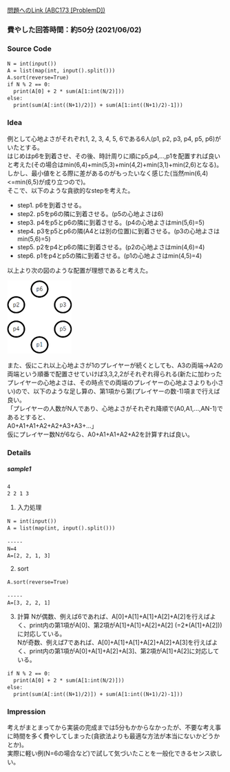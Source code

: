 [問題へのLink (ABC173 [ProblemD])](https://atcoder.jp/contests/abc173/tasks/abc173_d)
### 費やした回答時間：約50分 (2021/06/02) ###
### Source Code ###
```
N = int(input())
A = list(map(int, input().split()))
A.sort(reverse=True)
if N % 2 == 0:
  print(A[0] + 2 * sum(A[1:int(N/2)]))
else:
  print(sum(A[:int((N+1)/2)]) + sum(A[1:int((N+1)/2)-1]))
```

### Idea ###
例として心地よさがそれぞれ1, 2, 3, 4, 5, 6である6人(p1, p2, p3, p4, p5, p6)がいたとする。  
はじめはp6を到着させ、その後、時計周りに順にp5,p4,...,p1を配置すれば良いと考えた(その場合はmin(6,4)+min(5,3)+min(4,2)+min(3,1)+min(2,6)となる)。  
しかし、最小値をとる際に差があるのがもったいなく感じた(当然min(6,4)<=min(6,5)が成り立つので)。  
そこで、以下のような貪欲的なstepを考えた。
- step1. p6を到着させる。
- step2. p5をp6の隣に到着させる。(p5の心地よさは6)
- step3. p4をp5とp6の隣に到着させる。(p4の心地よさはmin(5,6)=5)
- step4. p3をp5とp6の隣(A4とは別の位置)に到着させる。(p3の心地よさはmin(5,6)=5)
- step5. p2をp4とp6の隣に到着させる。(p2の心地よさはmin(4,6)=4)
- step6. p1をp4とp5の隣に到着させる。(p1の心地よさはmin(4,5)=4)  


以上より次の図のような配置が理想であると考えた。

<img src="images/ABC173_D1.png" width="150">

また、仮にこれ以上心地よさが1のプレイヤーが続くとしても、A3の両端->A2の両端という順番で配置させていけば3,3,2,2がそれぞれ得られる(新たに加わったプレイヤーの心地よさは、その時点での両端のプレイヤーの心地よさよりも小さい)ので、以下のような足し算の、第1項から第(プレイヤーの数-1)項まで行えば良い。  
「プレイヤーの人数がN人であり、心地よさがそれぞれ降順で(A0,A1,...,AN-1)であるとすると、  
A0+A1+A1+A2+A2+A3+A3+...」  
仮にプレイヤー数Nが6なら、A0+A1+A1+A2+A2を計算すれば良い。
### Details ###
##### sample1 #####
```
4
2 2 1 3
```

1. 入力処理
```
N = int(input())
A = list(map(int, input().split()))

-----
N=4
A=[2, 2, 1, 3]
```
2. sort 

```
A.sort(reverse=True)

-----
A=[3, 2, 2, 1]
```

3. 計算 
Nが偶数、例えば6であれば、A[0]+A[1]+A[1]+A[2]+A[2]を行えばよく、print内の第1項がA[0]、第2項がA[1]+A[1]+A[2]+A[2] (=2*(A[1]+A[2]))に対応している。  
Nが奇数、例えば7であれば、A[0]+A[1]+A[1]+A[2]+A[2]+A[3]を行えばよく、print内の第1項がA[0]+A[1]+A[2]+A[3]、第2項がA[1]+A[2]に対応している。
```
if N % 2 == 0:
  print(A[0] + 2 * sum(A[1:int(N/2)]))
else:
  print(sum(A[:int((N+1)/2)]) + sum(A[1:int((N+1)/2)-1]))
```
### Impression ###
考えがまとまってから実装の完成までは5分もかからなかったが、不要な考え事に時間を多く費やしてしまった(貪欲法よりも最適な方法が本当にないかどうかとか)。  
実際に軽い例(N=6の場合など)で試して気づいたことを一般化できるセンス欲しい。
